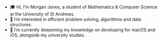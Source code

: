 - 🎓󠁧󠁢󠁳󠁣󠁴󠁿 Hi, I’m Morgan Jones, a student of Mathematics & Computer Science at the University of St Andrews. 
- 🏴󠁧󠁢󠁳󠁣󠁴󠁿 I’m interested in efficient problem solving, algorithms and data structures.
- 🐢 I’m currently deepening my knowledge on developing for macOS and iOS, alongside my university studies.

